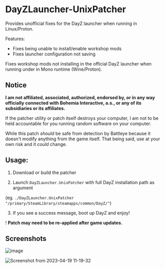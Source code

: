 # DayZLauncher-UnixPatcher

Provides unofficial fixes for the DayZ launcher when running in Linux/Proton.

Features:
* Fixes being unable to install/enable workshop mods
* Fixes launcher configuration not saving

Fixes workshop mods not installing in the official DayZ launcher when running under in Mono runtime (Wine/Proton).

## Notice

**I am not affiliated, associated, authorized, endorsed by, or in any way officially connected with Bohemia Interactive, a.s., or any of its subsidiaries or its affiliates.**

If the patcher utility or patch itself destroys your computer, I am not to be held accountable for you running random software on your computer. 

While this patch *should* be safe from detection by Battleye because it doesn't modify anything from the game itself. That being said, use at your own risk and it *could* change.

## Usage:

1. Download or build the patcher

2. Launch `DayZLauncher.UnixPatcher` with full DayZ installation path as argument

(eg. `./DayZLauncher.UnixPatcher "/primary/SteamLibrary/steamapps/common/DayZ/"`)

3. If you see a success message, boot up DayZ and enjoy!

! **Patch may need to be re-applied after game updates.**

## Screenshots

![image](https://user-images.githubusercontent.com/4209639/233074283-b42db574-c6cd-42a8-8371-0a632b6c349d.png)

![Screenshot from 2023-04-19 11-19-32](https://user-images.githubusercontent.com/4209639/233074371-563ca89b-2dda-4d90-b2fe-ef7045ea653b.png)
